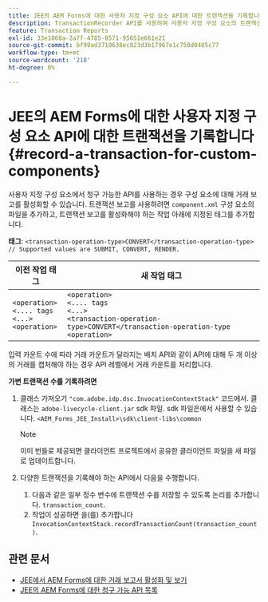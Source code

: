 ```yaml
---
title: JEE의 AEM Forms에 대한 사용자 지정 구성 요소 API에 대한 트랜잭션을 기록합니다.
description: TransactionRecorder API를 사용하여 사용자 지정 구성 요소의 트랜잭션을 기록하는 방법에 대해 알아봅니다.
feature: Transaction Reports
exl-id: 33e1868a-2a7f-4785-8571-95651e661e21
source-git-commit: bf99ad3710638ec823d3b17967e1c750d0405c77
workflow-type: tm+mt
source-wordcount: '218'
ht-degree: 0%

---
```


# JEE의 AEM Forms에 대한 사용자 지정 구성 요소 API에 대한 트랜잭션을 기록합니다 {#record-a-transaction-for-custom-components}

사용자 지정 구성 요소에서 청구 가능한 API를 사용하는 경우 구성 요소에 대해 거래 보고를 활성화할 수 있습니다. 트랜잭션 보고를 사용하려면 `component.xml` 구성 요소의 파일을 추가하고, 트랜잭션 보고를 활성화해야 하는 작업 아래에 지정된 태그를 추가합니다.

**태그**: `<transaction-operation-type>CONVERT</transaction-operation-type> // Supported values are SUBMIT, CONVERT, RENDER.`

| 이전 작업 태그 | 새 작업 태그 |
| ----------- | ----------- |
| `<operation>`<br> `<.... tags`<br>`<...>`<br>`<operation>` | `<operation>`<br> `<.... tags`<br>`<...>`<br>`<transaction-operation-type>CONVERT</transaction-operation-type`<br>`<operation>` |

입력 카운트 수에 따라 거래 카운트가 달라지는 배치 API와 같이 API에 대해 두 개 이상의 거래를 캡처해야 하는 경우 API 레벨에서 거래 카운트를 처리합니다.

**가변 트랜잭션 수를 기록하려면**

1. 클래스 가져오기 `"com.adobe.idp.dsc.InvocationContextStack"` 코드에서. 클래스는 `adobe-livecycle-client.jar` sdk 파일. sdk 파일은에서 사용할 수 있습니다. `<AEM_Forms_JEE_Install>\sdk\client-libs\common`

   >[!NOTE]
   > 이미 번들로 제공되면 클라이언트 프로젝트에서 공유한 클라이언트 파일을 새 파일로 업데이트합니다.

1. 다양한 트랜잭션을 기록해야 하는 API에서 다음을 수행합니다.
   1. 다음과 같은 일부 정수 변수에 트랜잭션 수를 저장할 수 있도록 논리를 추가합니다. `transaction_count`.
   1. 작업이 성공하면 을(를) 추가합니다 `InvocationContextStack.recordTransactionCount(transaction_count)`.

<!--For example, you can set count for your custom component by importing class `"com.adobe.idp.dsc.InvocationContextStack"` in the code available at `adobe-livecycle-client.jar`  and determine the transaction count basis API input/result and add (In this case we add count is equal to 3):
`InvocationContextStack.recordTransactionCount(<count>).` to 
`InvocationContextStack.recordTransactionCount(3)`.-->

## 관련 문서

* [JEE에서 AEM Forms에 대한 거래 보고서 활성화 및 보기](/help/forms/using/transaction-report-overview-jee.md)
* [JEE의 AEM Forms에 대한 청구 가능 API 목록](/help/forms/using/transaction-reports-billable-apis-jee.md)
